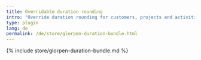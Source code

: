 ```yaml
---
title: Overridable duration rounding
intro: "Override duration rounding for customers, projects and activities"
type: plugin
lang: de
permalink: /de/store/glorpen-duration-bundle.html
---
```


{% include store/glorpen-duration-bundle.md %}
